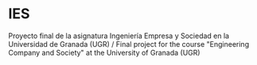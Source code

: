 # IES
Proyecto final de la asignatura Ingeniería Empresa y Sociedad en la Universidad de Granada (UGR) / Final project for the course "Engineering Company and Society" at the University of Granada (UGR)
